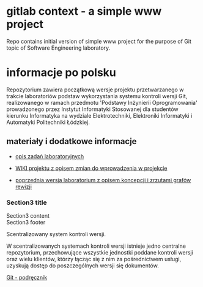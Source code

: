# gitlab context - a simple www project 

Repo contains initial version of simple www project for the purpose of Git topic of Software Engineering laboratory.

# informacje po polsku

Repozytorium zawiera początkową wersje projektu przetwarzanego w trakcie laboratoriów podstaw wykorzystania systemu kontroli wersji Git, realizowanego w ramach przedmotu 'Podstawy Inżynierii Oprogramowania' prowadzonego przez Instytut Informatyki Stosowanej dla studentów kierunku Informatyka na wydziale Elektrotechniki, Elektroniki Informatyki i Automatyki Politechniki Łódzkiej.

## materiały i dodatkowe informacje

- [opis zadań laboratoryjnych](https://docs.google.com/document/d/e/2PACX-1vQz9Vasa7JN1QCsjb3D0DPibND4AIwSRazTbU26tQmFMr9sk1bTYXJm80o_zjNZc_DzIAc-wfu1UESG/pub)
- [WIKI projektu z opisem zmian do wprowadzenia w projekcie](https://github.com/iis-io-team/gitlab_www_project/wiki)

- [poprzednia wersja laboratorium z opisem koncepcji i zrzutami grafów rewizji](https://github.com/radamus/gitlab)

 <section id="section3" class="panel panel-default">
        <div class="panel-heading">
            <h3 class="panel-title">Section3 title</h3>
        </div>
        <div class="panel-body">
            Section3 content
        </div>
        <footer class="panel-footer">
            Section3 footer
        </footer>
    </section>


Scentralizowany system kontroli wersji.


W scentralizowanych systemach kontroli wersji istnieje jedno centralne repozytorium, przechowujące wszystkie jednostki poddane kontroli wersji oraz wielu klientów, którzy łącząc się z nim za pośrednictwem usługi, uzyskują dostęp do poszczególnych wersji się dokumentów.

<a href="http://git-scm.com/book/pl/Pierwsze-kroki-Wprowadzenie-do-kontroli-wersji#Scentralizowane-systemy-kontroli-wersji">Git - podręcznik</a>
